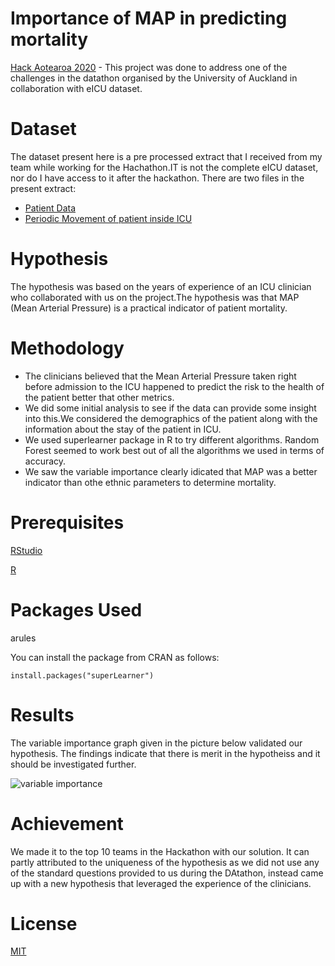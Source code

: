 # Importance of MAP in predicting mortality
[Hack Aotearoa 2020](http://hackaotearoa.co.nz/) - This project was done to address one of the challenges in the datathon organised by the University of Auckland in collaboration with eICU dataset.

# Dataset
The dataset present here is a pre processed extract that I received from my team while working for the Hachathon.IT is not the complete eICU dataset, nor do I have access to it after the hackathon.
There are two files in the present extract:
* [Patient Data](https://github.com/manvimadan12/Predicting_Mortality_using_BP_in_eICU_dataset/blob/master/Dataset/patientData.csv)
* [Periodic Movement of patient inside ICU](https://github.com/manvimadan12/Predicting_Mortality_using_BP_in_eICU_dataset/blob/master/Dataset/aperiodicNIBPmetrics.csv)

# Hypothesis
The hypothesis was based on the years of experience of an ICU clinician who collaborated with us on the project.The hypothesis was that MAP (Mean Arterial Pressure) is a practical indicator of patient mortality. 


# Methodology
* The clinicians believed that the Mean Arterial Pressure taken right before admission to the ICU happened to predict the risk to the health of the patient better that other metrics.
* We did some initial analysis to see if the data can provide some insight into this.We considered the demographics of the patient along with the information about the stay of the patient in ICU.
* We used superlearner package in R to try different algorithms. Random Forest seemed to work best out of all the algorithms we used in terms of accuracy.
* We saw the variable importance clearly idicated that MAP was a better indicator than othe ethnic parameters to determine mortality.


# Prerequisites
[RStudio](https://rstudio.com/)

[R](https://www.r-project.org/)

# Packages Used

arules

You can install the package  from CRAN as follows:

`install.packages("superLearner")`

# Results
The variable importance graph given in the picture below validated our hypothesis. The findings indicate that there is merit in the hypotheiss and it should be investigated further.

![variable importance]()

# Achievement
We made it to the top 10 teams in the Hackathon with our solution. It can partly attributed to the uniqueness of the hypothesis as we did not use any of the standard questions provided to us during the DAtathon, instead came up with a new hypothesis that leveraged the experience of the clinicians.


# License
[MIT](https://choosealicense.com/licenses/mit/#suggest-this-license)


